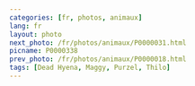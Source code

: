 ```yaml
---
categories: [fr, photos, animaux]
lang: fr
layout: photo
next_photo: /fr/photos/animaux/P0000031.html
picname: P0000338
prev_photo: /fr/photos/animaux/P0000018.html
tags: [Dead Hyena, Maggy, Purzel, Thilo]
---
```


